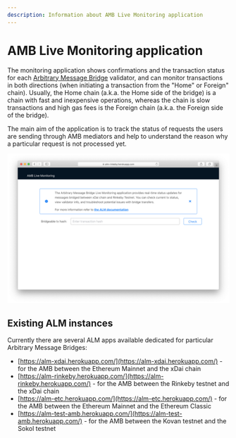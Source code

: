 ```yaml
---
description: Information about AMB Live Monitoring application
---
```


# AMB Live Monitoring application

The monitoring application shows confirmations and the transaction status for each [Arbitrary Message Bridge](https://docs.tokenbridge.net/amb-bridge/about-amb-bridge) validator, and can monitor transactions in both directions \(when initiating a transaction from the "Home" or Foreign" chain\). Usually, the Home chain \(a.k.a. the Home side of the bridge\) is a chain with fast and inexpensive operations, whereas the chain is slow transactions and high gas fees is the Foreign chain \(a.k.a. the Foreign side of the bridge\).

The main aim of the application is to track the status of requests the users are sending through AMB mediators and help to understand the reason why a particular request is not processed yet.

![AMB Live Monitoring application](../../../.gitbook/assets/alm-monitor1.png)

## Existing ALM instances

Currently there are several ALM apps available dedicated for particular Arbitrary Message Bridges:

* [https://alm-xdai.herokuapp.com/](https://alm-xdai.herokuapp.com/) - for the AMB between the Ethereum Mainnet and the xDai chain
* [https://alm-rinkeby.herokuapp.com/](https://alm-rinkeby.herokuapp.com/) - for the AMB between the Rinkeby testnet and the xDai chain
* [https://alm-etc.herokuapp.com/](https://alm-etc.herokuapp.com/) - for the AMB between the Ethereum Mainnet and the Ethereum Classic
* [https://alm-test-amb.herokuapp.com/](https://alm-test-amb.herokuapp.com/) - for the AMB between the Kovan testnet and the Sokol testnet

